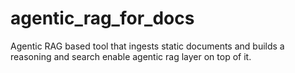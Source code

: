 # agentic_rag_for_docs
Agentic RAG based tool that ingests static documents and builds a reasoning and search enable agentic rag layer on top of it. 
